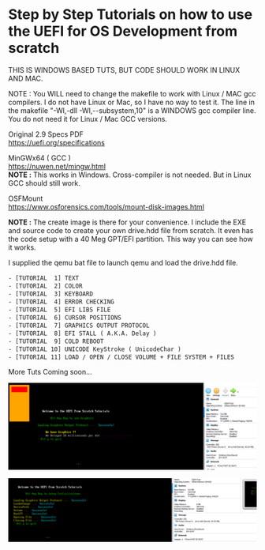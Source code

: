 # Step by Step Tutorials on how to use the UEFI for OS Development from scratch

THIS IS WINDOWS BASED TUTS, BUT CODE SHOULD WORK IN LINUX AND MAC.  

NOTE : You WILL need to change the makefile to work with Linux / MAC gcc compilers. I do not have Linux or Mac, so I have no way to test it. The line in the makefile "-Wl,-dll -Wl,--subsystem,10" is a WINDOWS gcc compiler line. You do not need it for Linux / Mac GCC versions.  

Original 2.9 Specs PDF  
https://uefi.org/specifications 

MinGWx64 ( GCC )  
https://nuwen.net/mingw.html  
**NOTE :** This works in Windows. Cross-compiler is not needed. But in Linux GCC should still work.  

OSFMount  
https://www.osforensics.com/tools/mount-disk-images.html  

**NOTE :** The create image is there for your convenience. I include the EXE and source code to create your own drive.hdd file from scratch. It even has the code setup with a 40 Meg GPT/EFI partition. This way you can see how it works.  

I supplied the qemu bat file to launch qemu and load the drive.hdd file.  

    - [TUTORIAL  1] TEXT  
    - [TUTORIAL  2] COLOR  
    - [TUTORIAL  3] KEYBOARD  
    - [TUTORIAL  4] ERROR CHECKING  
    - [TUTORIAL  5] EFI LIBS FILE 
    - [TUTORIAL  6] CURSOR POSITIONS 
    - [TUTORIAL  7] GRAPHICS OUTPUT PROTOCOL  
    - [TUTORIAL  8] EFI STALL ( A.K.A. Delay )    
    - [TUTORIAL  9] COLD REBOOT  
    - [TUTORIAL 10] UNICODE KeyStroke ( UnicodeChar )  
    - [TUTORIAL 11] LOAD / OPEN / CLOSE VOLUME + FILE SYSTEM + FILES  

More Tuts Coming soon...  


![Current Progress](progress.png)  

![Current Progress](progress2.png)  


